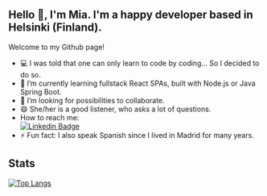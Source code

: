 ## Hello 👋, I'm Mia. I'm a happy developer based in Helsinki (Finland). <br>
Welcome to my Github page!

- 💻 I was told that one can only learn to code by coding... So I decided to do so.
- 🔭 I’m currently learning fullstack React SPAs, built with Node.js or Java Spring Boot.
- 🤔 I’m looking for possibilities to collaborate.
- 😄 She/her is a good listener, who asks a lot of questions.
- How to reach me: <br>
[![Linkedin Badge](https://img.shields.io/badge/-miakauppila-blue?style=flat-square&logo=Linkedin&logoColor=white&link=https://www.linkedin.com/in/miakauppila/)](https://www.linkedin.com/in/miakauppila/) 
- ⚡ Fun fact: I also speak Spanish since I lived in Madrid for many years.

## Stats

[![Top Langs](https://github-readme-stats.vercel.app/api/top-langs/?username=miakauppila&layout=compact)](https://github.com/anuraghazra/github-readme-stats)

<!--
**miakauppila/miakauppila*´* is a ✨ _special_ ✨ repository because its `README.md` (this file) appears on your GitHub profile.

Here are some ideas to get you started:

- 🔭 I’m currently working on ...
- 🌱 I’m currently learning ...
- 👯 I’m looking to collaborate on ...
- 🤔 I’m looking for help with ...
- 💬 Ask me about ...
- 📫 How to reach me: ...
- 😄 Pronouns: ...
- ⚡ Fun fact: ...
-->
